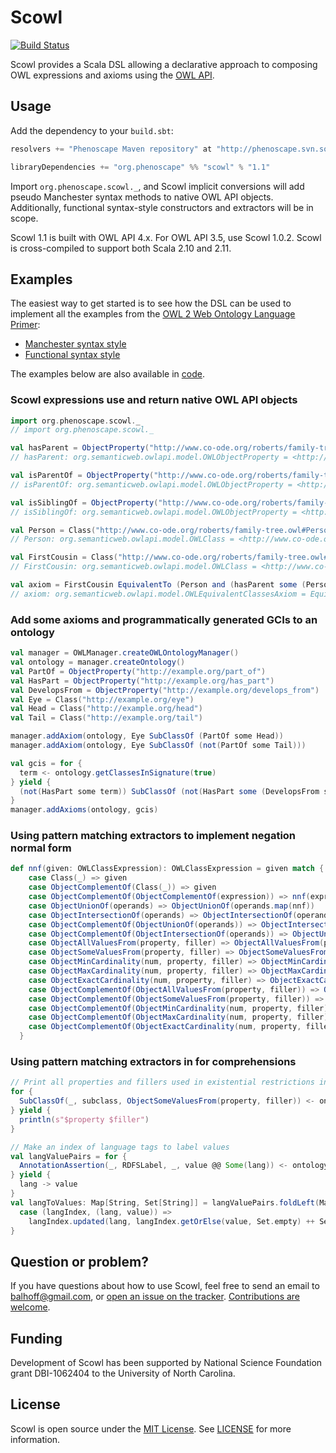 # Scowl

[![Build Status](https://secure.travis-ci.org/phenoscape/scowl.png)](http://travis-ci.org/phenoscape/scowl)

Scowl provides a Scala DSL allowing a declarative approach to composing OWL expressions and axioms using the [OWL API](http://owlapi.sourceforge.net).

## Usage

Add the dependency to your `build.sbt`:

```scala
resolvers += "Phenoscape Maven repository" at "http://phenoscape.svn.sourceforge.net/svnroot/phenoscape/trunk/maven/repository"

libraryDependencies += "org.phenoscape" %% "scowl" % "1.1"
```

Import `org.phenoscape.scowl._`, and Scowl implicit conversions will add pseudo Manchester syntax methods to native OWL API objects. Additionally, functional syntax-style constructors and extractors will be in scope.

Scowl 1.1 is built with OWL API 4.x. For OWL API 3.5, use Scowl 1.0.2. Scowl is cross-compiled to support both Scala 2.10 and 2.11.

## Examples
The easiest way to get started is to see how the DSL can be used to implement all the examples from the [OWL 2 Web Ontology Language 
Primer](https://www.w3.org/TR/owl2-primer/):

* [Manchester syntax style](https://github.com/phenoscape/scowl/blob/master/src/main/scala/org/phenoscape/scowl/example/OWL2PrimerManchester.scala)
* [Functional syntax style](https://github.com/phenoscape/scowl/blob/master/src/main/scala/org/phenoscape/scowl/example/OWL2PrimerFunctional.scala)

The examples below are also available in 
[code](https://github.com/phenoscape/scowl/blob/master/src/main/scala/org/phenoscape/scowl/example/ReadMeExamples.scala).

### Scowl expressions use and return native OWL API objects
```scala
import org.phenoscape.scowl._
// import org.phenoscape.scowl._

val hasParent = ObjectProperty("http://www.co-ode.org/roberts/family-tree.owl#hasParent")
// hasParent: org.semanticweb.owlapi.model.OWLObjectProperty = <http://www.co-ode.org/roberts/family-tree.owl#hasParent>

val isParentOf = ObjectProperty("http://www.co-ode.org/roberts/family-tree.owl#isParentOf")
// isParentOf: org.semanticweb.owlapi.model.OWLObjectProperty = <http://www.co-ode.org/roberts/family-tree.owl#isParentOf>

val isSiblingOf = ObjectProperty("http://www.co-ode.org/roberts/family-tree.owl#isSiblingOf")
// isSiblingOf: org.semanticweb.owlapi.model.OWLObjectProperty = <http://www.co-ode.org/roberts/family-tree.owl#isSiblingOf>

val Person = Class("http://www.co-ode.org/roberts/family-tree.owl#Person")
// Person: org.semanticweb.owlapi.model.OWLClass = <http://www.co-ode.org/roberts/family-tree.owl#Person>

val FirstCousin = Class("http://www.co-ode.org/roberts/family-tree.owl#FirstCousin")
// FirstCousin: org.semanticweb.owlapi.model.OWLClass = <http://www.co-ode.org/roberts/family-tree.owl#FirstCousin>

val axiom = FirstCousin EquivalentTo (Person and (hasParent some (Person and (isSiblingOf some (Person and (isParentOf some Person))))))
// axiom: org.semanticweb.owlapi.model.OWLEquivalentClassesAxiom = EquivalentClasses(<http://www.co-ode.org/roberts/family-tree.owl#FirstCousin> ObjectIntersectionOf(<http://www.co-ode.org/roberts/family-tree.owl#Person> ObjectSomeValuesFrom(<http://www.co-ode.org/roberts/family-tree.owl#hasParent> ObjectIntersectionOf(<http://www.co-ode.org/roberts/family-tree.owl#Person> ObjectSomeValuesFrom(<http://www.co-ode.org/roberts/family-tree.owl#isSiblingOf> ObjectIntersectionOf(<http://www.co-ode.org/roberts/family-tree.owl#Person> ObjectSomeValuesFrom(<http://www.co-ode.org/roberts/family-tree.owl#isParentOf> <http://www.co-ode.org/roberts/family-tree.owl#Person>)))))) )
```
### Add some axioms and programmatically generated GCIs to an ontology
```scala
val manager = OWLManager.createOWLOntologyManager()
val ontology = manager.createOntology()
val PartOf = ObjectProperty("http://example.org/part_of")
val HasPart = ObjectProperty("http://example.org/has_part")
val DevelopsFrom = ObjectProperty("http://example.org/develops_from")
val Eye = Class("http://example.org/eye")
val Head = Class("http://example.org/head")
val Tail = Class("http://example.org/tail")

manager.addAxiom(ontology, Eye SubClassOf (PartOf some Head))
manager.addAxiom(ontology, Eye SubClassOf (not(PartOf some Tail)))

val gcis = for {
  term <- ontology.getClassesInSignature(true)
} yield {
  (not(HasPart some term)) SubClassOf (not(HasPart some (DevelopsFrom some term)))
}
manager.addAxioms(ontology, gcis)
```

### Using pattern matching extractors to implement negation normal form
```scala
def nnf(given: OWLClassExpression): OWLClassExpression = given match {
    case Class(_) => given
    case ObjectComplementOf(Class(_)) => given
    case ObjectComplementOf(ObjectComplementOf(expression)) => nnf(expression)
    case ObjectUnionOf(operands) => ObjectUnionOf(operands.map(nnf))
    case ObjectIntersectionOf(operands) => ObjectIntersectionOf(operands.map(nnf))
    case ObjectComplementOf(ObjectUnionOf(operands)) => ObjectIntersectionOf(operands.map(c => nnf(ObjectComplementOf(c))))
    case ObjectComplementOf(ObjectIntersectionOf(operands)) => ObjectUnionOf(operands.map(c => nnf(ObjectComplementOf(c))))
    case ObjectAllValuesFrom(property, filler) => ObjectAllValuesFrom(property, nnf(filler))
    case ObjectSomeValuesFrom(property, filler) => ObjectSomeValuesFrom(property, nnf(filler))
    case ObjectMinCardinality(num, property, filler) => ObjectMinCardinality(num, property, nnf(filler))
    case ObjectMaxCardinality(num, property, filler) => ObjectMaxCardinality(num, property, nnf(filler))
    case ObjectExactCardinality(num, property, filler) => ObjectExactCardinality(num, property, nnf(filler))
    case ObjectComplementOf(ObjectAllValuesFrom(property, filler)) => ObjectSomeValuesFrom(property, nnf(ObjectComplementOf(filler)))
    case ObjectComplementOf(ObjectSomeValuesFrom(property, filler)) => ObjectAllValuesFrom(property, nnf(ObjectComplementOf(filler)))
    case ObjectComplementOf(ObjectMinCardinality(num, property, filler)) => ObjectMaxCardinality(math.max(num - 1, 0), property, filler)
    case ObjectComplementOf(ObjectMaxCardinality(num, property, filler)) => ObjectMinCardinality(num + 1, property, filler)
    case ObjectComplementOf(ObjectExactCardinality(num, property, filler)) => ObjectUnionOf(ObjectMinCardinality(num + 1, property, filler), ObjectMaxCardinality(math.max(num - 1, 0), property, filler))
  }
```

### Using pattern matching extractors in for comprehensions
```scala
// Print all properties and fillers used in existential restrictions in subclass axioms
for {
  SubClassOf(_, subclass, ObjectSomeValuesFrom(property, filler)) <- ontology.getAxioms
} yield {
  println(s"$property $filler")
}

// Make an index of language tags to label values
val langValuePairs = for {
  AnnotationAssertion(_, RDFSLabel, _, value @@ Some(lang)) <- ontology.getAxioms(Imports.INCLUDED)
} yield {
  lang -> value
}
val langToValues: Map[String, Set[String]] = langValuePairs.foldLeft(Map.empty[String, Set[String]]) {
  case (langIndex, (lang, value)) =>
    langIndex.updated(lang, langIndex.getOrElse(value, Set.empty) ++ Set(value))
}
```

## Question or problem?
If you have questions about how to use Scowl, feel free to send an email to balhoff@gmail.com, or [open an issue on the tracker](https://github.com/phenoscape/scowl/issues). [Contributions are welcome](CONTRIBUTING.md).

## Funding
Development of Scowl has been supported by National Science Foundation grant DBI-1062404 to the University of North Carolina.

## License

Scowl is open source under the [MIT License](http://opensource.org/licenses/MIT).  See [LICENSE](LICENSE) for more information.
